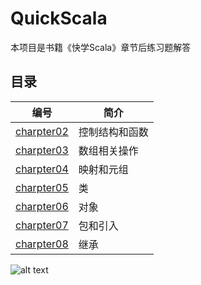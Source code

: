 # QuickScala
本项目是书籍《快学Scala》章节后练习题解答

## 目录
| 编号   |  简介   |
| ---- | ---- |
|   [charpter02](https://github.com/jason-wang1/QuickScala/src/main/scala/charpter02.scala)   |   控制结构和函数   |
|   [charpter03](https://github.com/jason-wang1/QuickScala/src/main/scala/charpter03.scala)   |   数组相关操作   |
|   [charpter04](https://github.com/jason-wang1/QuickScala/src/main/scala/charpter04.scala)   |   映射和元组   |
|   [charpter05](https://github.com/jason-wang1/QuickScala/src/main/scala/charpter05.scala)   |   类   |
|   [charpter06](https://github.com/jason-wang1/QuickScala/src/main/scala/charpter06.scala)   |   对象   |
|   [charpter07](https://github.com/jason-wang1/QuickScala/src/main/scala/charpter07.scala)   |   包和引入   |
|   [charpter08](https://github.com/jason-wang1/QuickScala/src/main/scala/charpter08.scala)   |   继承   |


![alt text](https://github.com/jason-wang1/QuickScala/doc/cover.png)